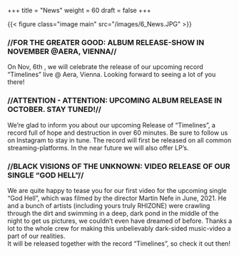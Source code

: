 +++
title = "News"
weight = 60
draft = false
+++

{{< figure class="image main" src="/images/6_News.JPG" >}}

### //FOR THE GREATER GOOD: ALBUM RELEASE-SHOW IN NOVEMBER @AERA, VIENNA//
On Nov, 6th , we will celebrate the release of our upcoming record “Timelines” live @ Aera, 	Vienna. Looking forward to seeing a lot of you there!

### //ATTENTION - ATTENTION: UPCOMING ALBUM RELEASE IN OCTOBER. STAY TUNED!//
We’re glad to inform you about our upcoming Release of “Timelines”, a record full of hope and destruction in over 60 minutes. Be sure to follow us on Instagram to stay in tune. The record will first be released on all common streaming-platforms. In the near future we will also offer LP’s.

### //BLACK VISIONS OF THE UNKNOWN: VIDEO RELEASE OF OUR SINGLE “GOD HELL”//
We are quite happy to tease you for our first video for the upcoming single “God Hell”, which was filmed by the director Martin Nefe in June, 2021. He and a bunch of artists (including yours truly RHIZONE) were crawling through the dirt and swimming in a deep, dark pond in the middle of the night to get us pictures, we couldn’t even have dreamed of before. Thanks a lot to the whole crew for making this unbelievably dark-sided music-video a part of our realities.	
It will be released together with the record “Timelines”, so check it out then!